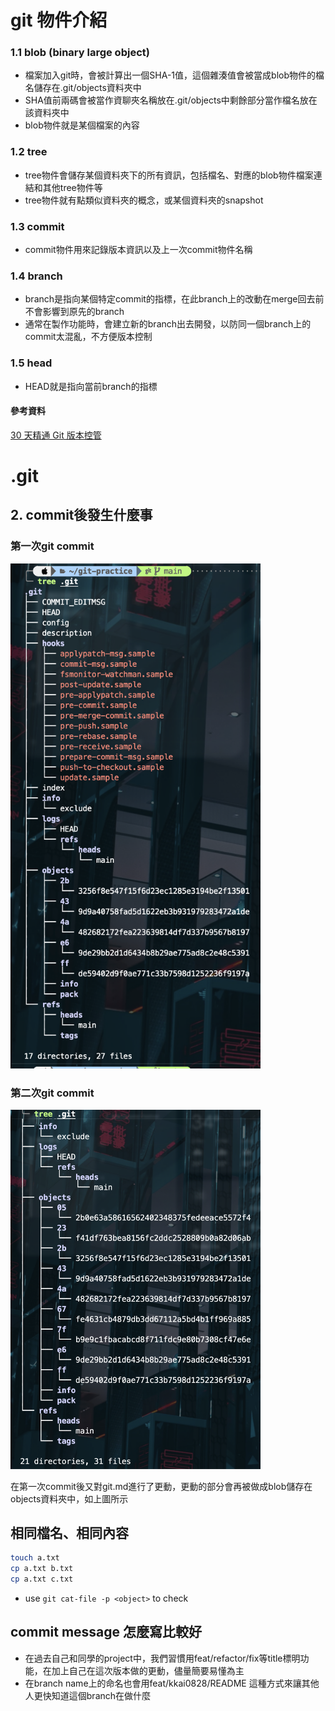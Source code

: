 # git 物件介紹

### 1.1 blob (binary large object)

- 檔案加入git時，會被計算出一個SHA-1值，這個雜湊值會被當成blob物件的檔名儲存在.git/objects資料夾中
- SHA值前兩碼會被當作資聊夾名稱放在.git/objects中剩餘部分當作檔名放在該資料夾中
- blob物件就是某個檔案的內容

### 1.2 tree

- tree物件會儲存某個資料夾下的所有資訊，包括檔名、對應的blob物件檔案連結和其他tree物件等
- tree物件就有點類似資料夾的概念，或某個資料夾的snapshot

### 1.3 commit

- commit物件用來記錄版本資訊以及上一次commit物件名稱

### 1.4 branch

- branch是指向某個特定commit的指標，在此branch上的改動在merge回去前不會影響到原先的branch
- 通常在製作功能時，會建立新的branch出去開發，以防同一個branch上的commit太混亂，不方便版本控制

### 1.5 head

- HEAD就是指向當前branch的指標

#### 參考資料

[30 天精通 Git 版本控管](https://github.com/doggy8088/Learn-Git-in-30-days)

# .git

## 2. commit後發生什麼事

### 第一次git commit

<img src="./assets/first.png" width=400/>

### 第二次git commit

<img src="./assets/second.png" width=400/>

在第一次commit後又對git.md進行了更動，更動的部分會再被做成blob儲存在objects資料夾中，如上圖所示

## 相同檔名、相同內容

```BASH 
touch a.txt
cp a.txt b.txt
cp a.txt c.txt
```
- use `git cat-file -p <object>` to check

## commit message 怎麼寫比較好

- 在過去自己和同學的project中，我們習慣用feat/refactor/fix等title標明功能，在加上自己在這次版本做的更動，儘量簡要易懂為主
- 在branch name上的命名也會用feat/kkai0828/README 這種方式來讓其他人更快知道這個branch在做什麼
